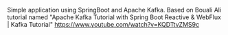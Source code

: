 Simple application using SpringBoot and Apache Kafka. Based on  Bouali Ali tutorial named "Apache Kafka Tutorial with Spring Boot Reactive & WebFlux | Kafka Tutorial" https://www.youtube.com/watch?v=KQDTtvZMS9c
